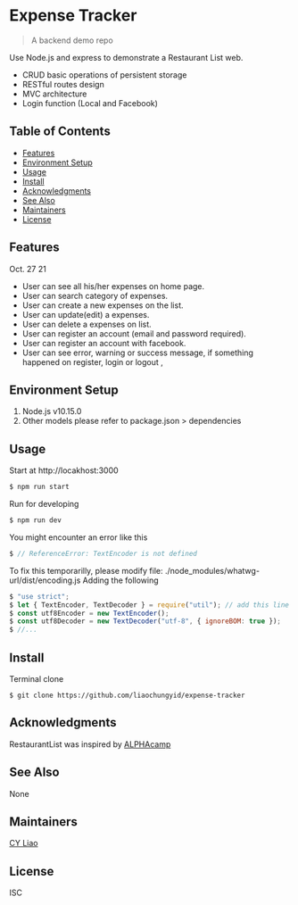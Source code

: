 # Expense Tracker

> A backend demo repo

Use Node.js and express to demonstrate a Restaurant List web.
* CRUD basic operations of persistent storage
* RESTful routes design 
* MVC architecture
* Login function (Local and Facebook)

## Table of Contents

- [Features](#features)
- [Environment Setup](#environment-setup)
- [Usage](#usage)
- [Install](#install)
- [Acknowledgments](#acknowledgments)
- [See Also](#see-also)
- [Maintainers](#maintainers)
- [License](#license)

## Features

Oct. 27 21
* User can see all his/her expenses on home page.
* User can search category of expenses.
* User can create a new expenses on the list.
* User can update(edit) a expenses.
* User can delete a expenses on list.
* User can register an account (email and password required).
* User can register an account with facebook.
* User can see error, warning or success message, if something happened on register, login or logout ,  

## Environment Setup

1. Node.js v10.15.0
2. Other models please refer to package.json > dependencies

## Usage

Start at http://locakhost:3000
```js
$ npm run start
```

Run for developing
```js
$ npm run dev
```

You might encounter an error like this
```js
$ // ReferenceError: TextEncoder is not defined
```
To fix this temporarilly, please modify file:
./node_modules/whatwg-url/dist/encoding.js
Adding the following
```js
$ "use strict";
$ let { TextEncoder, TextDecoder } = require("util"); // add this line
$ const utf8Encoder = new TextEncoder();
$ const utf8Decoder = new TextDecoder("utf-8", { ignoreBOM: true });
$ //...
```
## Install

Terminal clone
```
$ git clone https://github.com/liaochungyid/expense-tracker
```

## Acknowledgments

RestaurantList was inspired by [ALPHAcamp](https://tw.alphacamp.co/)

## See Also

None

## Maintainers

[CY Liao](https://github.com/liaochungyid)

## License

ISC

